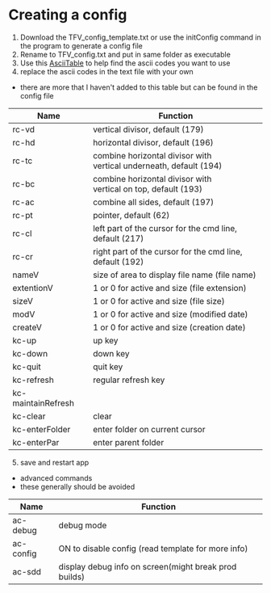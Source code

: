 # Creating a config

1. Download the TFV_config_template.txt or use the initConfig command in the program to generate a config file
2. Rename to TFV_config.txt and put in same folder as executable
3. Use this [AsciiTable](https://www.asciitable.com/) to help find the ascii codes you want to use
4. replace the ascii codes in the text file with your own

* there are more that I haven't added to this table but can be found in the config file

| Name               | Function                                                                |
|--------------------|-------------------------------------------------------------------------|
| rc-vd              | vertical divisor, default (179)                                         |
| rc-hd              | horizontal divisor, default (196)                                       |
| rc-tc              | combine horizontal divisor with <br> vertical underneath, default (194) |
| rc-bc              | combine horizontal divisor with <br> vertical on top, default (193)     |
| rc-ac              | combine all sides, default (197)                                        |
| rc-pt              | pointer, default (62)                                                   |
| rc-cl              | left part of the cursor for the cmd line, default (217)                 |
| rc-cr              | right part of the cursor for the cmd line, default (192)                |
| nameV              | size of area to display file name (file name)                           |
| extentionV         | 1 or 0 for active and size (file extension)                             |
| sizeV              | 1 or 0 for active and size (file size)                                  |
| modV               | 1 or 0 for active and size (modified date)                              |
| createV            | 1 or 0 for active and size (creation date)                              |
| kc-up              | up key                                                                  |
| kc-down            | down key                                                                |
| kc-quit            | quit key                                                                |
| kc-refresh         | regular refresh key                                                     |
| kc-maintainRefresh | <try to avoid using>                                                    |
| kc-clear           | clear                                                                   |
| kc-enterFolder     | enter folder on current cursor                                          |
| kc-enterPar        | enter parent folder                                                     |

5. save and restart app



* advanced commands
* these generally should be avoided

| Name      | Function                                              |
|-----------|-------------------------------------------------------|
| ac-debug  | debug mode                                            |
| ac-config | ON to disable config (read template for more info)    |
| ac-sdd    | display debug info on screen(might break prod builds) |